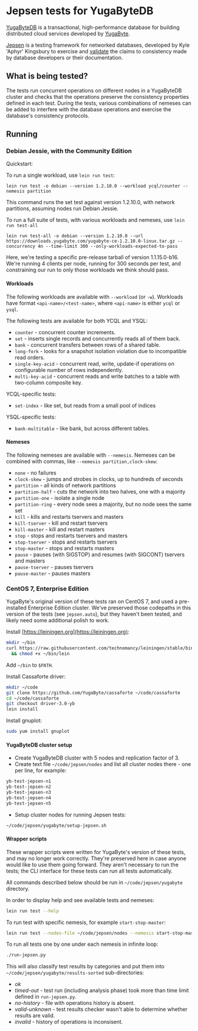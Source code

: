 # Jepsen tests for YugaByteDB

[YugaByteDB](https://github.com/YugaByte/yugabyte-db) is a transactional, high-performance database for building distributed cloud services developed by [YugaByte](http://www.yugabyte.com).

[Jepsen](https://github.com/aphyr/jepsen) is a testing framework for networked
databases, developed by Kyle 'Aphyr' Kingsbury to exercise and
[validate](https://jepsen.io) the claims to consistency made by database
developers or their documentation.

## What is being tested?

The tests run concurrent operations on different nodes in a YugaByteDB cluster
and checks that the operations preserve the consistency properties defined in
each test. During the tests, various combinations of nemeses can be added to
interfere with the database operations and exercise the database's consistency
protocols.

## Running

### Debian Jessie, with the Community Edition

Quickstart:

To run a single workload, use `lein run test`:

```
lein run test -o debian --version 1.2.10.0 --workload ycql/counter --nemesis partition
```

This command runs the set test against version 1.2.10.0, with network partitions, assuming nodes run Debian Jessie.

To run a full suite of tests, with various workloads and nemeses, use `lein run
test-all`

```
lein run test-all -o debian --version 1.2.10.0 --url https://downloads.yugabyte.com/yugabyte-ce-1.2.10.0-linux.tar.gz --concurrency 4n --time-limit 300 --only-workloads-expected-to-pass
```

Here, we're testing a specific pre-release tarball of version 1.1.15.0-b16.
We're running 4 clients per node, running for 300 seconds per test, and
constraining our run to only those workloads we think should pass.

#### Workloads

The following workloads are available with `--workload` (or `-w`).
Workloads have format `<api-name>/<test-name>`, where `<api-name>` is either `ycql` or `ysql`.

The following tests are available for both YCQL and YSQL:

- `counter` - concurrent counter increments.
- `set` - inserts single records and concurrently reads all of them back.
- `bank` - concurrent transfers between rows of a shared table.
- `long-fork` - looks for a snapshot isolation violation due to incompatible read orders.
- `single-key-acid` - concurrent read, write, update-if operations on configurable number of rows independently.
- `multi-key-acid` - concurrent reads and write batches to a table with two-column composite key.

YCQL-specific tests:

- `set-index` - like set, but reads from a small pool of indices

YSQL-specific tests:

- `bank-multitable` - like bank, but across different tables.

#### Nemeses

The following nemeses are available with `--nemesis`. Nemeses can be combined
with commas, like `--nemesis partition,clock-skew`:

- `none` - no failures
- `clock-skew` - jumps and strobes in clocks, up to hundreds of seconds
- `partition`  - all kinds of network partitions
- `partition-half` - cuts the network into two halves, one with a majority
- `partition-one` - isolate a single node
- `partition-ring` - every node sees a majority, but no node sees the same set
- `kill` - kills and restarts tservers and masters
- `kill-tserver` - kill and restart tservers
- `kill-master` - kill and restart masters
- `stop` - stops and restarts tservers and masters
- `stop-tserver` - stops and restarts tservers
- `stop-master` - stops and restarts masters
- `pause` - pauses (with SIGSTOP) and resumes (with SIGCONT) tservers and masters
- `pause-tserver` - pauses tservers
- `pause-master` - pauses masters


### CentOS 7, Enterprise Edition

YugaByte's original version of these tests ran on CentOS 7, and used a
pre-installed Enterprise Edition cluster. We've preserved those codepaths in
this version of the tests (see `jepsen.auto`), but they haven't been tested,
and likely need some additional polish to work.

Install [https://leiningen.org](https://leiningen.org):

```bash
mkdir ~/bin
curl https://raw.githubusercontent.com/technomancy/leiningen/stable/bin/lein -o /home/centos/bin/lein \
  && chmod +x ~/bin/lein
```

Add `~/bin` to `$PATH`.

Install Cassaforte driver:

```bash
mkdir ~/code
git clone https://github.com/YugaByte/cassaforte ~/code/cassaforte
cd ~/code/cassaforte
git checkout driver-3.0-yb
lein install
```

Install gnuplot:

```bash
sudo yum install gnuplot
```

#### YugaByteDB cluster setup

- Create YugaByteDB cluster with 5 nodes and replication factor of 3.
- Create text file `~/code/jepsen/nodes` and list all cluster nodes there - one per line, for example:
```bash
yb-test-jepsen-n1
yb-test-jepsen-n2
yb-test-jepsen-n3
yb-test-jepsen-n4
yb-test-jepsen-n5
```
- Setup cluster nodes for running Jepsen tests:
```bash
~/code/jepsen/yugabyte/setup-jepsen.sh
```

#### Wrapper scripts

These wrapper scripts were written for YugaByte's version of these tests, and
may no longer work correctly. They're preserved here in case anyone would like
to use them going forward. They aren't necessary to run the tests; the CLI interface for these tests can run all tests automatically.

All commands described below should be run in `~/code/jepsen/yugabyte` directory.

In order to display help and see available tests and nemeses:
```bash
lein run test --help
```

To run test with specific nemesis, for example `start-stop-master`:
```bash
lein run test --nodes-file ~/code/jepsen/nodes --nemesis start-stop-master
```

To run all tests one by one under each nemesis in infinite loop:
```bash
./run-jepsen.py
```

This will also classify test results by categories and put them into `~/code/jepsen/yugabyte/results-sorted` 
sub-directories:
- *ok*
- *timed-out* - test run (including analysis phase) took more than time limit defined in `run-jepsen.py`.
- *no-history* - file with operations history is absent.
- *valid-unknown* - test results checker wasn't able to determine whether results are valid. 
- *invalid* - history of operations is inconsisent.

